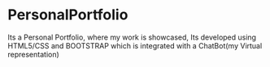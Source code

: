 # PersonalPortfolio
Its a Personal Portfolio, where my work is showcased, Its developed using HTML5/CSS and BOOTSTRAP which is integrated with a ChatBot(my Virtual representation)
